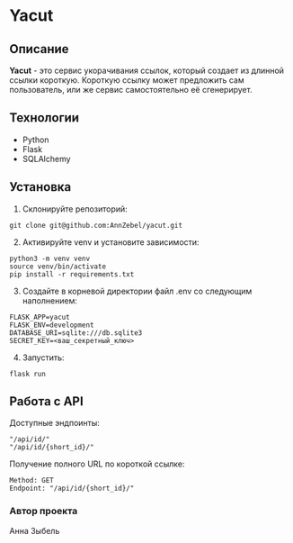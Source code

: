 # Yacut

## Описание

**Yacut** - это сервис укорачивания ссылок, который создает из длинной ссылки короткую. Короткую ссылку может предложить сам пользователь, или же сервис самостоятельно её сгенерирует.

## Технологии
- Python
- Flask
- SQLAlchemy

## Установка
1. Склонируйте репозиторий:
```
git clone git@github.com:AnnZebel/yacut.git
```
2. Активируйте venv и установите зависимости:
```
python3 -m venv venv
source venv/bin/activate
pip install -r requirements.txt
```
3. Создайте в корневой директории файл .env со следующим наполнением:
```
FLASK_APP=yacut
FLASK_ENV=development
DATABASE_URI=sqlite:///db.sqlite3
SECRET_KEY=<ваш_секретный_ключ>
```
4. Запустить:
```
flask run
```

## Работа с API

Доступные эндпоинты:
```
"/api/id/"
"/api/id/{short_id}/"
```

Получение полного URL по короткой ссылке:
```
Method: GET
Endpoint: "/api/id/{short_id}/"
```

### Автор проекта
Анна Зыбель
